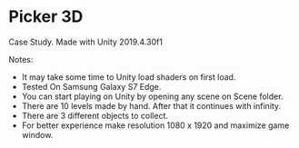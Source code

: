 # Picker 3D
 Case Study.
 Made with Unity 2019.4.30f1
 
Notes:
* It may take some time to Unity load shaders on first load.
* Tested On Samsung Galaxy S7 Edge.
* You can start playing on Unity by opening any scene on Scene folder.
* There are 10 levels made by hand. After that it continues with infinity.
* There are 3 different objects to collect.
* For better experience make resolution 1080 x 1920 and maximize game window.
